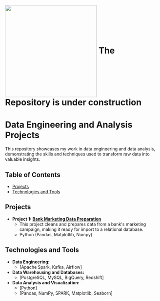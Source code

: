 
# <picture><img align="center" src = "https://camo.githubusercontent.com/b11e7b61bd4e5d72e7203a32b84c726e0ca3a53daac1af266ed17cb1069664f6/68747470733a2f2f692e70696e696d672e636f6d2f6f726967696e616c732f38312f31372f38622f38313137386234376138353938663063383163343739396632636464343035372e676966" width = 300px></picture> The Repository is under construction

# Data Engineering and Analysis Projects 

This repository showcases my work in data engineering and data analysis, demonstrating the skills and techniques used to transform raw data into valuable insights.

## Table of Contents
* [Projects](#projects)
* [Technologies and Tools](#technologies-and-tools)

## Projects

* **Project 1: [Bank Marketing Data Preparation](./Cleaning-Bank-Marketing-Campaign-Data)**
   * This project cleans and prepares data from a bank's marketing campaign, making it ready for import to a relational database.
   * Python (Pandas, Matplotlib, Numpy)

## Technologies and Tools

* **Data Engineering:**
    * [Apache Spark, Kafka, Airflow]
* **Data Warehousing and Databases:**
    * [PostgreSQL, MySQL, BigQuery, Redshift]
* **Data Analysis and Visualization:**  
    * [Python]
    * [Pandas, NumPy, SPARK, Matplotlib, Seaborn]  


